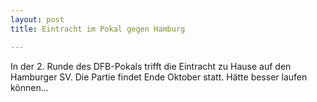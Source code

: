 ```yaml
---
layout: post
title: Eintracht im Pokal gegen Hamburg

---
```


In der 2. Runde des DFB-Pokals trifft die Eintracht zu Hause auf den Hamburger SV. Die Partie findet Ende Oktober statt. Hätte besser laufen können...


